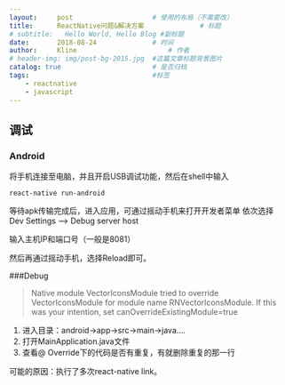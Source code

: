 ```yaml
---
layout:     post   				    # 使用的布局（不需要改）
title:      ReactNative问题&解决方案 				# 标题 
# subtitle:   Hello World, Hello Blog #副标题
date:       2018-08-24 				# 时间
author:     Kline 						# 作者
# header-img: img/post-bg-2015.jpg 	#这篇文章标题背景图片
catalog: true 						# 是否归档
tags:								#标签
    - reactnative
    - javascript
---
```


## 调试
### Android 
将手机连接至电脑，并且开启USB调试功能，然后在shell中输入
```
react-native run-android
```
等待apk传输完成后，进入应用，可通过摇动手机来打开开发者菜单
依次选择 Dev Settings  -->  Debug server host

输入主机IP和端口号（一般是8081）

然后再通过摇动手机，选择Reload即可。

###Debug
>Native module VectorIconsModule tried to override VectorIconsModule for module name RNVectorIconsModule.
If this was your intention, set canOverrideExistingModule=true

1. 进入目录：android->app->src->main->java.... 
2. 打开MainApplication.java文件
3. 查看@ Override下的代码是否有重复，有就删除重复的那一行

可能的原因：执行了多次react-native link。